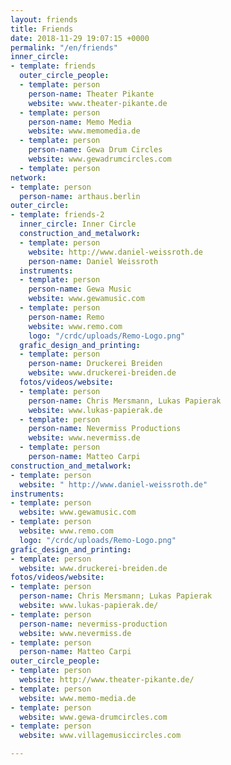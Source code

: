 ```yaml
---
layout: friends
title: Friends
date: 2018-11-29 19:07:15 +0000
permalink: "/en/friends"
inner_circle:
- template: friends
  outer_circle_people:
  - template: person
    person-name: Theater Pikante
    website: www.theater-pikante.de
  - template: person
    person-name: Memo Media
    website: www.memomedia.de
  - template: person
    person-name: Gewa Drum Circles
    website: www.gewadrumcircles.com
  - template: person
network:
- template: person
  person-name: arthaus.berlin
outer_circle:
- template: friends-2
  inner_circle: Inner Circle
  construction_and_metalwork:
  - template: person
    website: http://www.daniel-weissroth.de
    person-name: Daniel Weissroth
  instruments:
  - template: person
    person-name: Gewa Music
    website: www.gewamusic.com
  - template: person
    person-name: Remo
    website: www.remo.com
    logo: "/crdc/uploads/Remo-Logo.png"
  grafic_design_and_printing:
  - template: person
    person-name: Druckerei Breiden
    website: www.druckerei-breiden.de
  fotos/videos/website:
  - template: person
    person-name: Chris Mersmann, Lukas Papierak
    website: www.lukas-papierak.de
  - template: person
    person-name: Nevermiss Productions
    website: www.nevermiss.de
  - template: person
    person-name: Matteo Carpi
construction_and_metalwork:
- template: person
  website: " http://www.daniel-weissroth.de"
instruments:
- template: person
  website: www.gewamusic.com
- template: person
  website: www.remo.com
  logo: "/crdc/uploads/Remo-Logo.png"
grafic_design_and_printing:
- template: person
  website: www.druckerei-breiden.de
fotos/videos/website:
- template: person
  person-name: Chris Mersmann; Lukas Papierak
  website: www.lukas-papierak.de/
- template: person
  person-name: nevermiss-production
  website: www.nevermiss.de
- template: person
  person-name: Matteo Carpi
outer_circle_people:
- template: person
  website: http://www.theater-pikante.de/
- template: person
  website: www.memo-media.de
- template: person
  website: www.gewa-drumcircles.com
- template: person
  website: www.villagemusiccircles.com

---
```

